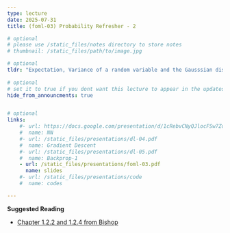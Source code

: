 ```yaml
---
type: lecture
date: 2025-07-31
title: (foml-03) Probability Refresher - 2

# optional
# please use /static_files/notes directory to store notes
# thumbnail: /static_files/path/to/image.jpg

# optional
tldr: "Expectation, Variance of a random variable and the Gausssian distribution."
  
# optional
# set it to true if you dont want this lecture to appear in the updates section
hide_from_announcments: true


# optional
links: 
    #- url: https://docs.google.com/presentation/d/1cRebvCNyQJlocFSw7ZdAgM7NPZMNd49_6jfU4V1Vgj4/edit?usp=sharing
    #  name: NN
    #- url: /static_files/presentations/dl-04.pdf
    #  name: Gradient Descent
    #- url: /static_files/presentations/dl-05.pdf
    #  name: Backprop-1
    - url: /static_files/presentations/foml-03.pdf
      name: slides
    #- url: /static_files/presentations/code
    #  name: codes

---
```


**Suggested Reading**
- [Chapter 1.2.2 and 1.2.4 from Bishop](https://www.microsoft.com/en-us/research/uploads/prod/2006/01/Bishop-Pattern-Recognition-and-Machine-Learning-2006.pdf)
